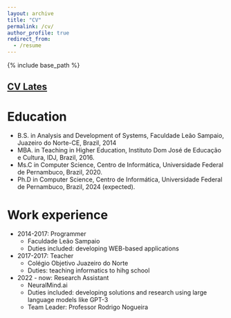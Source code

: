 ```yaml
---
layout: archive
title: "CV"
permalink: /cv/
author_profile: true
redirect_from:
  - /resume
---
```


{% include base_path %}

## [CV Lates](http://buscatextual.cnpq.br/buscatextual/visualizacv.do?id=K8561724U9)

Education
======
* B.S. in Analysis and Development of Systems, Faculdade Leão Sampaio, Juazeiro do Norte-CE, Brazil, 2014
* MBA. in Teaching in Higher Education, Instituto Dom José de Educação e Cultura, IDJ, Brazil, 2016.
* Ms.C in Computer Science, Centro de Informática, Universidade Federal de Pernambuco, Brazil, 2020.
* Ph.D in Computer Science,  Centro de Informática, Universidade Federal de Pernambuco, Brazil, 2024 (expected).

Work experience
======
* 2014-2017: Programmer
  * Faculdade Leão Sampaio
  * Duties included: developing WEB-based applications
* 2017-2017: Teacher
  * Colégio Objetivo Juazeiro do Norte
  * Duties: teaching informatics to hihg school
* 2022 - now: Research Assistant
  * NeuralMind.ai
  * Duties included: developing solutions and research using large language models like GPT-3
  * Team Leader: Professor Rodrigo Nogueira
  